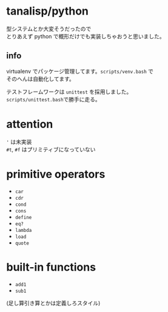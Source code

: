 # tanalisp/python

型システムとか大変そうだったので  
とりあえず python で概形だけでも実装しちゃおうと思いました。  

## info

virtualenv でパッケージ管理してます。`scripts/venv.bash` で  
そのへんは自動化してます。

テストフレームワークは `unittest` を採用しました。  
`scripts/unittest.bash`で勝手に走る。

# attention

`'` は未実装  
`#t`, `#f` はプリミティブになっていない

# primitive operators

* `car`
* `cdr`
* `cond`
* `cons`
* `define`
* `eq?`
* `lambda`
* `load`
* `quote`

# built-in functions

* `add1`
* `sub1`

(足し算引き算とかは定義しろスタイル)
